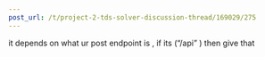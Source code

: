 ```yaml
---
post_url: /t/project-2-tds-solver-discussion-thread/169029/275
---
```

it depends on what ur post endpoint is , if its (“/api” ) then give that